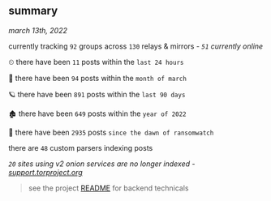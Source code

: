 
## summary
_march 13th, 2022_

currently tracking `92` groups across `130` relays & mirrors - _`51` currently online_

⏲ there have been `11` posts within the `last 24 hours`

🦈 there have been `94` posts within the `month of march`

🪐 there have been `891` posts within the `last 90 days`

🏚 there have been `649` posts within the `year of 2022`

🦕 there have been `2935` posts `since the dawn of ransomwatch`

there are `48` custom parsers indexing posts

_`20` sites using v2 onion services are no longer indexed - [support.torproject.org](https://support.torproject.org/onionservices/v2-deprecation/)_

> see the project [README](https://github.com/thetanz/ransomwatch#ransomwatch--) for backend technicals
